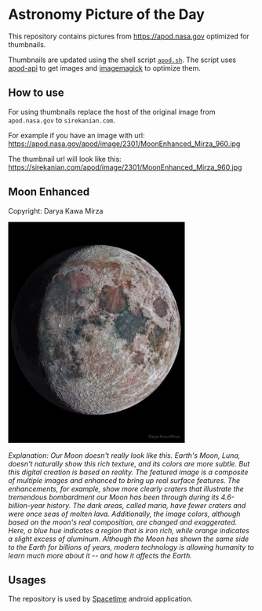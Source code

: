 # Astronomy Picture of the Day

This repository contains pictures from https://apod.nasa.gov optimized for thumbnails.

Thumbnails are updated using the shell script [`apod.sh`](apod.sh). The script
uses [apod-api](https://github.com/nasa/apod-api) to get images and [imagemagick](https://imagemagick.org) to
optimize them.

## How to use

For using thumbnails replace the host of the original image from `apod.nasa.gov` to `sirekanian.com`.

For example if you have an image with url:<br>
https://apod.nasa.gov/apod/image/2301/MoonEnhanced_Mirza_960.jpg

The thumbnail url will look like this:<br>
https://sirekanian.com/apod/image/2301/MoonEnhanced_Mirza_960.jpg

## Moon Enhanced

Copyright: Darya Kawa Mirza

[![the picture of the day][1]][2]

_Explanation: Our Moon doesn't really look like this.  Earth's Moon, Luna, doesn't naturally show this rich texture, and its colors are more subtle. But this digital creation is based on reality.  The featured image is a composite of multiple images and enhanced to bring up real surface features.  The enhancements, for example, show more clearly craters that illustrate the tremendous bombardment our Moon has been through during its 4.6-billion-year history.  The dark areas, called maria, have fewer craters and were once seas of molten lava. Additionally, the image colors, although based on the moon's real composition, are changed and exaggerated.  Here, a blue hue indicates a region that is iron rich, while orange indicates a slight excess of aluminum.  Although the Moon has shown the same side to the Earth for billions of years, modern technology is allowing humanity to learn much more about it -- and how it affects the Earth._

## Usages

The repository is used by [Spacetime][3] android application.

[1]: image/2301/MoonEnhanced_Mirza_960.jpg

[2]: https://apod.nasa.gov/apod/image/2301/MoonEnhanced_Mirza_960.jpg

[3]: https://github.com/sirekanian/spacetime
